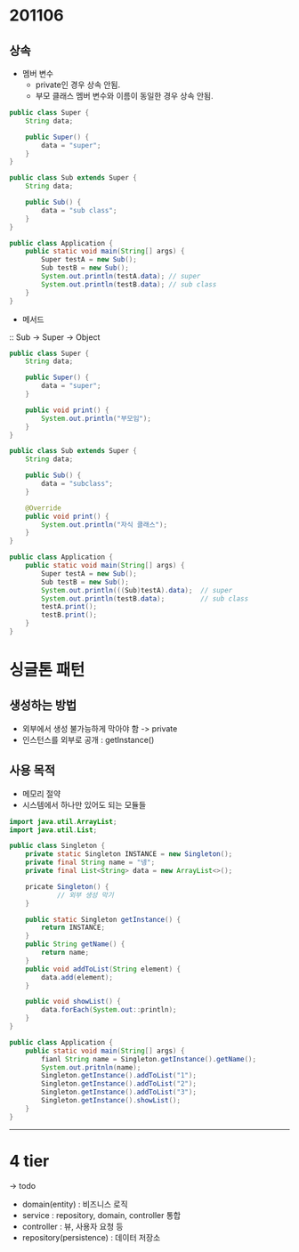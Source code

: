 

# 201106

## 상속
- 멤버 변수
    - private인 경우 상속 안됨.
    - 부모 클래스 멤버 변수와 이름이 동일한 경우 상속 안됨.

```java
public class Super {
    String data;

    public Super() {
        data = "super";
    }
}

public class Sub extends Super {
    String data;

    public Sub() {
        data = "sub class";
    }
}

```
```java
public class Application {
    public static void main(String[] args) {
        Super testA = new Sub();
        Sub testB = new Sub();
        System.out.println(testA.data); // super
        System.out.println(testB.data); // sub class
    }
}
```

- 메서드

:: Sub -> Super -> Object
```java
public class Super {
    String data;

    public Super() {
        data = "super";
    }

    public void print() {
        System.out.println("부모임");
    }
}

public class Sub extends Super {
    String data;

    public Sub() {
        data = "subclass";
    }

    @Override
    public void print() {
        System.out.println("자식 클래스");
    }
}
```
```java
public class Application {
    public static void main(String[] args) {
        Super testA = new Sub();
        Sub testB = new Sub();
        System.out.println(((Sub)testA).data);  // super
        System.out.println(testB.data);         // sub class
        testA.print();
        testB.print();
    }
}
```

# 싱글톤 패턴
## 생성하는 방법
- 외부에서 생성 불가능하게 막아야 함 -> private
- 인스턴스를 외부로 공개 : getInstance()

## 사용 목적
- 메모리 절약
- 시스템에서 하나만 있어도 되는 모듈들
```java
import java.util.ArrayList;
import java.util.List;

public class Singleton {
    private static Singleton INSTANCE = new Singleton();
    private final String name = "넹";
    private final List<String> data = new ArrayList<>();

    pricate Singleton() {
            // 외부 생성 막기
    }

    public static Singleton getInstance() {
        return INSTANCE;
    }
    public String getName() {
        return name;
    }
    public void addToList(String element) {
        data.add(element);
    }

    public void showList() {
        data.forEach(System.out::println);
    }
}
```
```java
public class Application {
    public static void main(String[] args) {
        fianl String name = Singleton.getInstance().getName();
        System.out.pritnln(name);
        Singleton.getInstance().addToList("1");
        Singleton.getInstance().addToList("2");
        Singleton.getInstance().addToList("3");
        Singleton.getInstance().showList();
    }
}
```

---
# 4 tier
-> todo 
- domain(entity) : 비즈니스 로직
- service : repository, domain, controller 통합
- controller : 뷰, 사용자 요청 등
- repository(persistence) : 데이터 저장소